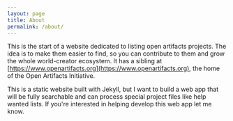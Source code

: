 ```yaml
---
layout: page
title: About
permalink: /about/
---
```


This is the start of a website dedicated to listing open artifacts projects. The idea is to make them easier to find, so you can contribute to them and grow the whole world-creator ecosystem. It has a sibling at [https://www.openartifacts.org](https://www.openartifacts.org), the home of the Open Artifacts Initiative.

This is a static website built with Jekyll, but I want to build a web app that will be fully searchable and can process special project files like help wanted lists. If you're interested in helping develop this web app let me know.


